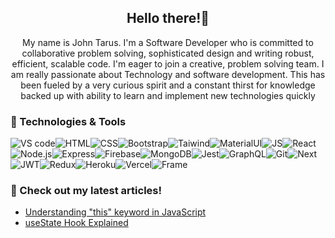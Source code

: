 <!--socials start-->
<p align='center'>
<!-- <a href="https://www.reddit.com/user/0702347413/"><img height="30" src="https://img.icons8.com/nolan/344/reddit.png"></a>&nbsp;&nbsp; -->
<!-- <a href="https://twitter.com/tarusjohn_"><img height="30" src="https://img.icons8.com/nolan/344/1A6DFF/C822FF/twitter-squared.png"></a>&nbsp;&nbsp; -->
<!-- <a href="https://www.instagram.com/john.tarus/"><img height="30" src="https://img.icons8.com/nolan/344/instagram-new.png"></a>&nbsp;&nbsp; -->
<!-- <a href="https://www.linkedin.com/in/john-tarus-3a170a19a/"><img height="30" src="https://img.icons8.com/nolan/344/linkedin.png"></a> -->
</p>
<!--socials end-->

<h2 align="center">Hello there!👋</h2>
<p align="center"> My name is John Tarus. I'm a Software Developer who is committed to collaborative problem solving, sophisticated design and writing robust, efficient, scalable code.
I'm eager to join a creative, problem solving team. I am really passionate about Technology and software development. This has been fueled by a very curious spirit and a constant thirst for knowledge backed up with ability to learn and implement new technologies quickly</p>




### 🧰 Technologies & Tools
![VS code](https://img.shields.io/badge/VSCode-0078D4?style=for-the-badge&logo=visual%20studio%20code&logoColor=white)![HTML](https://img.shields.io/badge/-html5-E34F26?&style=for-the-badge&logo=html5&logoColor=white)![CSS](https://img.shields.io/badge/-css3-1572B6?&style=for-the-badge&logo=css3&logoColor=white)![Bootstrap](https://img.shields.io/badge/-Bootstrap-7952B3?&style=for-the-badge&logo=bootstrap&logoColor=white)![Taiwind](https://img.shields.io/badge/-Tailwind-38B2AC?&style=for-the-badge&logo=tailwind%20css&logoColor=white)![MaterialUI](https://img.shields.io/badge/-Material%20UI-0081CB?&style=for-the-badge&logo=material-ui&logoColor=white)![JS](https://img.shields.io/badge/-javascript-F7DF1E?&style=for-the-badge&logo=javascript&logoColor=black)![React](https://img.shields.io/badge/-ReactJS-grey?&style=for-the-badge&logo=react&logoColor=61DAFB)![Node.js](https://img.shields.io/badge/-Node.js-black?&style=for-the-badge&logo=node.js&logoColor=339933)![Express](https://img.shields.io/badge/-Express-grey?&style=for-the-badge&logo=express&logoColor=white)![Firebase](https://img.shields.io/badge/-Firebase-4c8bf5?&style=for-the-badge&&logo=firebase&logoColor=ffca28)![MongoDB](https://img.shields.io/badge/-MongoDB-white?&style=for-the-badge&logo=mongodb&logoColor=47A248)![Jest](https://img.shields.io/badge/-Jest-C21325?&style=for-the-badge&logo=jest&logoColor=white)![GraphQL](https://img.shields.io/badge/-GraphQL-black?&style=for-the-badge&logo=graphql&logoColor=E10098)![Git](https://img.shields.io/badge/-Git-F05032?&style=for-the-badge&logo=git&logoColor=white)![Next](	https://img.shields.io/badge/next.js-000000?style=for-the-badge&logo=nextdotjs&logoColor=white)![JWT](https://img.shields.io/badge/JWT-000000?style=for-the-badge&logo=JSON%20web%20tokens&logoColor=white)![Redux](https://img.shields.io/badge/Redux-593D88?style=for-the-badge&logo=redux&logoColor=white)![Heroku](https://img.shields.io/badge/Heroku-430098?style=for-the-badge&logo=heroku&logoColor=white)![Vercel](https://img.shields.io/badge/Vercel-000000?style=for-the-badge&logo=vercel&logoColor=white)![Frame](https://img.shields.io/badge/Framer-black?style=for-the-badge&logo=framer&logoColor=blue)



### 📝 Check out my latest articles!
- [Understanding "this" keyword in JavaScript](https://tarus.hashnode.dev/understanding-this-keyword-in-javascript)
- [useState Hook Explained](https://tarus.hashnode.dev/usestate-hook-explained)


<!-- ### Profile trophy stats
<img align="center" src="https://github-profile-trophy.vercel.app/?username=johntarus" />
<a href="https://github.com/johntarus">
<img align="center" src="https://github-readme-stats.vercel.app/api?username=johntarus&show_icons=true&locale=en&count_private=true&title_color=ffffff&icon_color=bb2acf&text_color=daf7dc&bg_color=191919" alt="johntarus" />
</a> -->
  
 

